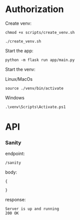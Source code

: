 # Authorization
Create venv:
```
chmod +x scripts/create_venv.sh

./create_venv.sh
```

Start the app:

```
python -m flask run app/main.py
```

Start the venv:

Linux/MacOs
```
source ./venv/bin/activate
```

Windows

```
.\venv\Scripts\Activate.ps1
```

# API

### Sanity

endpoint: 
```
/sanity
```
body:
```
{

}
```
response:
```
Server is up and running
200 OK
```